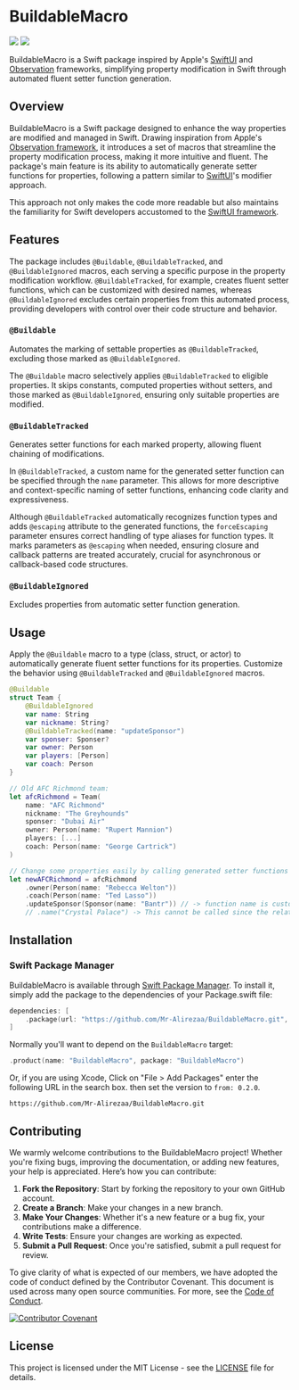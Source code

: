 # BuildableMacro

[![](https://img.shields.io/endpoint?url=https%3A%2F%2Fswiftpackageindex.com%2Fapi%2Fpackages%2FMr-Alirezaa%2FBuildableMacro%2Fbadge%3Ftype%3Dswift-versions)](https://swiftpackageindex.com/Mr-Alirezaa/BuildableMacro) 
[![](https://img.shields.io/endpoint?url=https%3A%2F%2Fswiftpackageindex.com%2Fapi%2Fpackages%2FMr-Alirezaa%2FBuildableMacro%2Fbadge%3Ftype%3Dplatforms)](https://swiftpackageindex.com/Mr-Alirezaa/BuildableMacro)

BuildableMacro is a Swift package inspired by Apple's [SwiftUI](https://developer.apple.com/documentation/swiftui) and [Observation](https://developer.apple.com/documentation/observation) frameworks, simplifying property modification in Swift through automated fluent setter function generation.

## Overview

BuildableMacro is a Swift package designed to enhance the way properties are modified and managed in Swift. Drawing inspiration from Apple's [Observation framework](https://developer.apple.com/documentation/observation), it introduces a set of macros that streamline the property modification process, making it more intuitive and fluent. The package's main feature is its ability to automatically generate setter functions for properties, following a pattern similar to [SwiftUI](https://developer.apple.com/documentation/swiftui)'s modifier approach.

This approach not only makes the code more readable but also maintains the familiarity for Swift developers accustomed to the [SwiftUI framework](https://developer.apple.com/documentation/swiftui). 

## Features

The package includes `@Buildable`, `@BuildableTracked`, and `@BuildableIgnored` macros, each serving a specific purpose in the property modification workflow. `@BuildableTracked`, for example, creates fluent setter functions, which can be customized with desired names, whereas `@BuildableIgnored` excludes certain properties from this automated process, providing developers with control over their code structure and behavior.

### `@Buildable`

Automates the marking of settable properties as `@BuildableTracked`, excluding those marked as `@BuildableIgnored`.

The `@Buildable` macro selectively applies `@BuildableTracked` to eligible properties. It skips constants, computed properties without setters, and those marked as `@BuildableIgnored`, ensuring only suitable properties are modified.

### `@BuildableTracked`

Generates setter functions for each marked property, allowing fluent chaining of modifications.

In `@BuildableTracked`, a custom name for the generated setter function can be specified through the `name` parameter. This allows for more descriptive and context-specific naming of setter functions, enhancing code clarity and expressiveness.

Although `@BuildableTracked` automatically recognizes function types and adds `@escaping` attribute to the generated functions, the `forceEscaping` parameter ensures correct handling of type aliases for function types. It marks parameters as `@escaping` when needed, ensuring closure and callback patterns are treated accurately, crucial for asynchronous or callback-based code structures.

### `@BuildableIgnored`

Excludes properties from automatic setter function generation.

## Usage

Apply the `@Buildable` macro to a type (class, struct, or actor) to automatically generate fluent setter functions for its properties. Customize the behavior using `@BuildableTracked` and `@BuildableIgnored` macros.

```swift
@Buildable
struct Team {
    @BuildableIgnored
    var name: String
    var nickname: String?
    @BuildableTracked(name: "updateSponsor")
    var sponser: Sponser?
    var owner: Person
    var players: [Person]
    var coach: Person
}

// Old AFC Richmond team:
let afcRichmond = Team(
    name: "AFC Richmond"
    nickname: "The Greyhounds"
    sponser: "Dubai Air"
    owner: Person(name: "Rupert Mannion")
    players: [...]
    coach: Person(name: "George Cartrick")
)

// Change some properties easily by calling generated setter functions to assign new values. (Similar to SwiftUI)
let newAFCRichmond = afcRichmond
    .owner(Person(name: "Rebecca Welton"))
    .coach(Person(name: "Ted Lasso"))
    .updateSponsor(Sponsor(name: "Bantr")) // -> function name is customized by setting`name` property in @BuildableTracked() macro.
    // .name("Crystal Palace") -> This cannot be called since the related property, "name", is ignored and no setter is created for it.
```

## Installation

### Swift Package Manager

BuildableMacro is available through [Swift Package Manager](https://www.swift.org/package-manager/). To install
it, simply add the package to the dependencies of your Package.swift file:

```swift
dependencies: [
    .package(url: "https://github.com/Mr-Alirezaa/BuildableMacro.git", from: "0.2.0"),
]
```

Normally you'll want to depend on the `BuildableMacro` target:

```swift
.product(name: "BuildableMacro", package: "BuildableMacro")
```

Or, if you are using Xcode, Click on "File > Add Packages" enter the following URL in the search box. 
then set the version to `from: 0.2.0`. 

```
https://github.com/Mr-Alirezaa/BuildableMacro.git
``` 

## Contributing

We warmly welcome contributions to the BuildableMacro project! Whether you're fixing bugs, improving the documentation, or adding new features, your help is appreciated. Here’s how you can contribute:

1. **Fork the Repository**: Start by forking the repository to your own GitHub account.
2. **Create a Branch**: Make your changes in a new branch.
3. **Make Your Changes**: Whether it's a new feature or a bug fix, your contributions make a difference.
4. **Write Tests**: Ensure your changes are working as expected.
5. **Submit a Pull Request**: Once you're satisfied, submit a pull request for review.

To give clarity of what is expected of our members, we have adopted the code of conduct defined by the Contributor Covenant. This document is used across many open source communities. For more, see the [Code of Conduct](CODE_OF_CONDUCT.md).

[![Contributor Covenant](https://img.shields.io/badge/Contributor%20Covenant-2.1-4baaaa.svg)](code_of_conduct.md)

## License

This project is licensed under the MIT License - see the [LICENSE](LICENSE) file for details.
